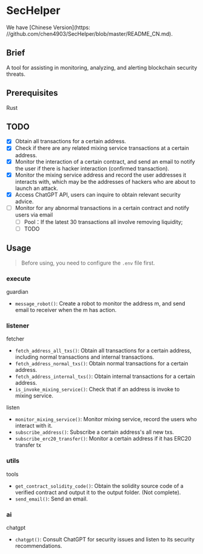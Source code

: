# SecHelper

We have [Chinese Version](https: //github.com/chen4903/SecHelper/blob/master/README_CN.md).

## Brief

A tool for assisting in monitoring, analyzing, and alerting blockchain security threats.

## Prerequisites

Rust

## TODO

- [x] Obtain all transactions for a certain address.
- [x] Check if there are any related mixing service transactions at a certain address.
- [x] Monitor the interaction of a certain contract, and send an email to notify the user if there is hacker interaction (confirmed transaction).
- [x] Monitor the mixing service address and record the user addresses it interacts with, which may be the addresses of hackers who are about to launch an attack.
- [x] Access ChatGPT API, users can inquire to obtain relevant security advice.
- [ ] Monitor for any abnormal transactions in a certain contract and notify users via email
  - [ ] Pool：If the latest 30 transactions all involve removing liquidity;
  - [ ] TODO

## Usage

> Before using, you need to configure the `.env` file first.

### execute

guardian

- `message_robot()`: Create a robot to monitor the address m, and send email to receiver when the m has action.

### listener

fetcher

- `fetch_address_all_txs()`: Obtain all transactions for a certain address, including normal transactions and internal transactions.
- `fetch_address_normal_txs()`: Obtain normal transactions for a certain address.
- `fetch_address_internal_txs()`: Obtain internal transactions for a certain address.
- `is_invoke_mixing_service()`: Check that if an address is invoke to mixing service.

listen

- `monitor_mixing_service()`: Monitor mixing service, record the users who interact with it.
- `subscribe_address()`: Subscribe a certain address's all new txs.
- `subscribe_erc20_transfer()`: Monitor a certain address if it has ERC20 transfer tx

### utils

tools

- `get_contract_solidity_code()`: Obtain the solidity source code of a verified contract and output it to the output folder. (Not complete).
- `send_email()`: Send an email.

### ai

chatgpt

- `chatgpt()`: Consult ChatGPT for security issues and listen to its security recommendations.

